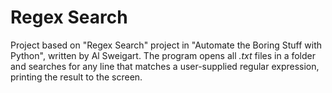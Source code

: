 # Regex Search
Project based on "Regex Search" project in "Automate the Boring Stuff with Python", written by Al Sweigart.
The program opens all *.txt* files in a folder and searches for any line that matches a user-supplied regular expression, printing the result to the screen.
